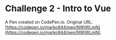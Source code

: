 # Challenge 2 - Intro to Vue

A Pen created on CodePen.io. Original URL: [https://codepen.io/marko944/pen/NWjWLmN](https://codepen.io/marko944/pen/NWjWLmN).


